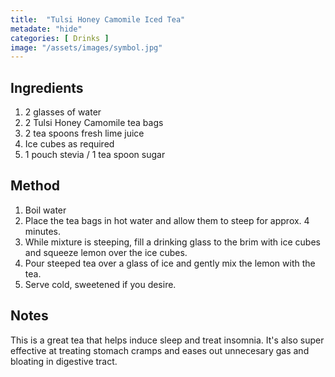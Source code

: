 ```yaml
---
title:  "Tulsi Honey Camomile Iced Tea"
metadate: "hide"
categories: [ Drinks ]
image: "/assets/images/symbol.jpg"
---
```

## Ingredients

1. 2 glasses of water
2. 2 Tulsi Honey Camomile tea bags
3. 2 tea spoons fresh lime juice
4. Ice cubes as required
5. 1 pouch stevia / 1 tea spoon sugar


## Method

1. Boil water
2. Place the tea bags in hot water and allow them to steep for approx. 4 minutes.
3. While mixture is steeping, fill a drinking glass to the brim with ice cubes and squeeze lemon over the ice cubes.
4. Pour steeped tea over a glass of ice and gently mix the lemon with the tea.
5. Serve cold, sweetened if you desire.


## Notes

This is a great tea that helps induce sleep and treat insomnia. It's also super effective at treating stomach cramps and eases out unnecesary gas and bloating in digestive tract.